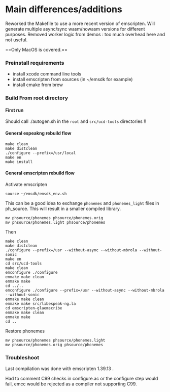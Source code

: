 # Main differences/additions

Reworked the Makefile to use a more recent version of emscripten.
Will generate multiple async/sync wasm/nowasm versions for different purposes.
Removed worker logic from demos : too much overhead here and not useful.

==Only MacOS is covered.==

### Preinstall requirements

- install xcode command line tools
- install emscripten from sources (in ~/emsdk for example)
- install cmake from brew

### Build From root directory

#### First run

Should call ./autogen.sh in the `root` and `src/ucd-tools` directories !!  

#### General espeakng rebuild flow

```
make clean
make distclean
./configure --prefix=/usr/local
make en
make install
```

#### General emscripten rebuild flow

Activate emscripten

```
source ~/emsdk/emsdk_env.sh 
```

This can be a good idea to exchange `phonemes` and `phonemes_light` files in ph_source. This will result in a smaller compiled library.

```
mv phsource/phonemes phsource/phonemes.orig
mv phsource/phonemes.light phsource/phonemes 
```

Then

```
make clean
make distclean
./configure --prefix=/usr --without-async --without-mbrola --without-sonic
make en
cd src/ucd-tools
make clean
emconfigure ./configure
emmake make clean
emmake make
cd ../..
emconfigure ./configure --prefix=/usr --without-async --without-mbrola --without-sonic
emmake make clean
emmake make src/libespeak-ng.la
cd emscripten-glaemscribe
emmake make clean
emmake make
cd ..
```

Restore phonemes

```
mv phsource/phonemes phsource/phonemes.light
mv phsource/phonemes.orig phsource/phonemes
```

### Troubleshoot

Last compilation was done with emscripten 1.39.13 . 

Had to comment C99 checks in configure.ac or the configure step would fail, emcc would be rejected as a compiler not supporting C99.

